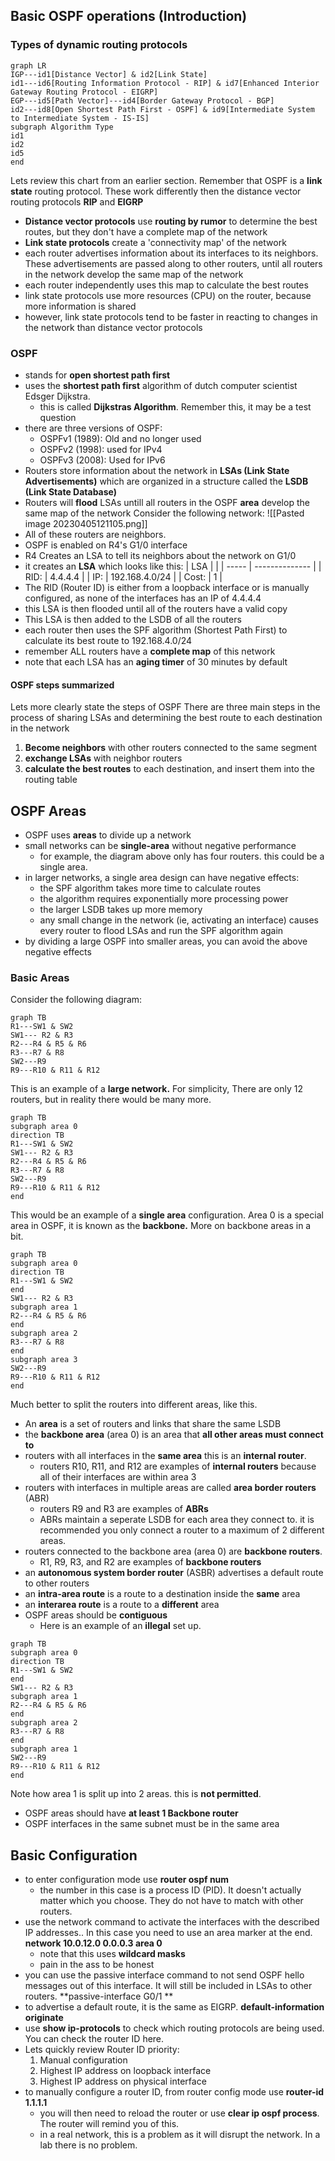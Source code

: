 ## Basic OSPF operations (Introduction)
### Types of dynamic routing protocols
```mermaid
graph LR
IGP---id1[Distance Vector] & id2[Link State]
id1---id6[Routing Information Protocol - RIP] & id7[Enhanced Interior Gateway Routing Protocol - EIGRP]
EGP---id5[Path Vector]---id4[Border Gateway Protocol - BGP]
id2---id8[Open Shortest Path First - OSPF] & id9[Intermediate System to Intermediate System - IS-IS]
subgraph Algorithm Type
id1
id2
id5
end
```
Lets review this chart from an earlier section. Remember that OSPF is a **link state** routing protocol. These work differently then the distance vector routing protocols **RIP** and **EIGRP**
- **Distance vector protocols** use **routing by rumor** to determine the best routes, but they don't have a complete map of the network
- **Link state protocols** create a 'connectivity map' of the network
- each router advertises information about its interfaces to its neighbors. These advertisements are passed along to other routers, until all routers in the network develop the same map of the network
- each router independently uses this map to calculate the best routes
- link state protocols use more resources (CPU) on the router, because more information is shared
- however, link state protocols tend to be faster in reacting to changes in the network than distance vector protocols
### OSPF
- stands for **open shortest path first**
- uses the **shortest path first** algorithm of dutch computer scientist Edsger Dijkstra.
	- this is called **Dijkstras Algorithm**. Remember this, it may be a test question
- there are three versions of OSPF:
	- OSPFv1 (1989): Old and no longer used
	- OSPFv2 (1998): used for IPv4
	- OSPFv3 (2008): Used for IPv6
- Routers store information about the network in **LSAs (Link State Advertisements)** which are organized in a structure called the **LSDB (Link State Database)**
- Routers will **flood** LSAs untill all routers in the OSPF **area** develop the same map of the network
Consider the following network:
![[Pasted image 20230405121105.png]]
- All of these routers are neighbors.
- OSPF is enabled on R4's G1/0 interface
- R4 Creates an LSA to tell its neighbors about the network on G1/0
- it creates an **LSA** which looks like this:
| LSA   |                |
| ----- | -------------- |
| RID:   | 4.4.4.4        |
| IP:   | 192.168.4.0/24 |
| Cost: | 1               |
- The RID (Router ID) is either from a loopback interface or is manually configured, as none of the interfaces has an IP of 4.4.4.4
- this LSA is then flooded until all of the routers have a valid copy
- This LSA is then added to the LSDB of all the routers
- each router then uses the SPF algorithm (Shortest Path First) to calculate its best route to 192.168.4.0/24
- remember ALL routers have a **complete map** of this network
- note that each LSA has an **aging timer** of 30 minutes by default
#### OSPF steps summarized
Lets more clearly state the steps of OSPF
There are three main steps in the process of sharing LSAs and determining the best route to each destination in the network
1) **Become neighbors** with other routers connected to the same segment
2) **exchange LSAs** with neighbor routers
3) **calculate the best routes** to each destination, and insert them into the routing table

## OSPF Areas
- OSPF uses **areas** to divide up a network
- small networks can be **single-area** without negative performance
	- for example, the diagram above only has four routers. this could be a single area.
- in larger networks, a single area design can have negative effects:
	- the SPF algorithm takes more time to calculate routes
	- the algorithm requires exponentially more processing power
	- the larger LSDB takes up more memory
	- any small change in the network (ie, activating an interface) causes every router to flood LSAs and run the SPF algorithm again
- by dividing a large OSPF into smaller areas, you can avoid the above negative effects
### Basic Areas
Consider the following diagram:
```mermaid
graph TB
R1---SW1 & SW2
SW1--- R2 & R3
R2---R4 & R5 & R6
R3---R7 & R8
SW2---R9
R9---R10 & R11 & R12
```
This is an example of a **large network.** For simplicity, There are only 12 routers, but in reality there would be many more. 
```mermaid
graph TB
subgraph area 0 
direction TB
R1---SW1 & SW2
SW1--- R2 & R3
R2---R4 & R5 & R6
R3---R7 & R8
SW2---R9
R9---R10 & R11 & R12
end
```
This would be an example of a **single area** configuration. Area 0 is a special area in OSPF, it is known as the **backbone.** More on backbone areas in a bit. 
```mermaid
graph TB
subgraph area 0 
direction TB
R1---SW1 & SW2
end
SW1--- R2 & R3
subgraph area 1
R2---R4 & R5 & R6
end
subgraph area 2
R3---R7 & R8
end
subgraph area 3
SW2---R9
R9---R10 & R11 & R12
end
```
Much better to split the routers into different areas, like this. 
- An **area** is a set of routers and links that share the same LSDB
- the **backbone area** (area 0) is an area that **all other areas must connect to**
- routers with all interfaces in the **same area** this is an **internal router**. 
	- routers R10, R11, and R12 are examples of **internal routers** because all of their interfaces are within area 3
- routers with interfaces in multiple areas are called **area border routers** (ABR)
	- routers R9 and R3 are examples of **ABRs**
	- ABRs maintain a seperate LSDB for each area they connect to. it is recommended you only connect a router to a maximum of 2 different areas. 
- routers connected to the backbone area (area 0) are **backbone routers**. 
	- R1, R9, R3, and R2 are examples of **backbone routers**
- an **autonomous system border router** (ASBR) advertises a default route to other routers
- an **intra-area route** is a route to a destination inside the **same** area
- an **interarea route** is a route to a **different** area
- OSPF areas should be **contiguous**
	- Here is an example of an **illegal** set up. 
```mermaid
graph TB
subgraph area 0 
direction TB
R1---SW1 & SW2
end
SW1--- R2 & R3
subgraph area 1
R2---R4 & R5 & R6
end
subgraph area 2
R3---R7 & R8
end
subgraph area 1
SW2---R9
R9---R10 & R11 & R12
end
```
Note how area 1 is split up into 2 areas. this is **not permitted**.
- OSPF areas should have **at least 1 Backbone router**
- OSPF interfaces in the same subnet must be in the same area
## Basic Configuration
- to enter configuration mode use **router ospf num**
	- the number in this case is a process ID (PID). It doesn't actually matter which you choose. They do not have to match with other routers.
- use the network command to activate the interfaces with the described IP addresses.. In this case you need to use an area marker at the end. **network 10.0.12.0 0.0.0.3 area 0**
	- note that this uses **wildcard masks**
	- pain in the ass to be honest
- you can use the passive interface command to not send OSPF hello messages out of this interface. It will still be included in LSAs to other routers. **passive-interface G0/1 **
- to advertise a default route, it is the same as EIGRP. **default-information originate**
- use **show ip-protocols** to check which routing protocols are being used. You can check the router ID here.
- Lets quickly review Router ID priority:
	1) Manual configuration
	2) Highest IP address on loopback interface
	3) Highest IP address on physical interface
- to manually configure a router ID, from router config mode use **router-id 1.1.1.1**
	- you will then need to reload the router or use **clear ip ospf process**. The router will remind you of this. 
	- in a real network, this is a problem as it will disrupt the network. In a lab there is no problem.
